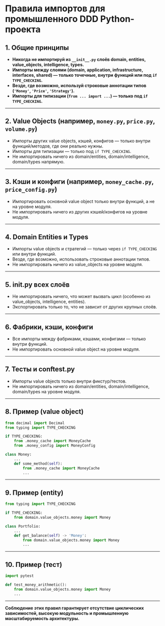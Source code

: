 # Правила импортов для промышленного DDD Python-проекта

## 1. Общие принципы
- **Никогда не импортируй из `__init__.py` слоёв domain, entities, value_objects, intelligence, types.**
- **Импорты между слоями (domain, application, infrastructure, interfaces, shared) — только точечные, внутри функций или под `if TYPE_CHECKING`.**
- **Везде, где возможно, используй строковые аннотации типов (`'Money'`, `'Price'`, `'Strategy'`).**
- **Импорты для типизации (`from ... import ...`) — только под `if TYPE_CHECKING`.**

---

## 2. Value Objects (например, `money.py`, `price.py`, `volume.py`)
- Импорты других value objects, кэшей, конфигов — только внутри функций/методов, где они реально нужны.
- Импорты для типизации — только под `if TYPE_CHECKING`.
- Не импортировать ничего из domain/entities, domain/intelligence, domain/types напрямую.

---

## 3. Кэши и конфиги (например, `money_cache.py`, `price_config.py`)
- Импортировать основной value object только внутри функций, а не на уровне модуля.
- Не импортировать ничего из других кэшей/конфигов на уровне модуля.

---

## 4. Domain Entities и Types
- Импорты value objects и стратегий — только через `if TYPE_CHECKING` или внутри функций.
- Везде, где возможно, использовать строковые аннотации типов.
- Не импортировать ничего из value_objects на уровне модуля.

---

## 5. __init__.py всех слоёв
- Не импортировать ничего, что может вызвать цикл (особенно из value_objects, intelligence, entities).
- Экспортировать только то, что не зависит от других крупных слоёв.

---

## 6. Фабрики, кэши, конфиги
- Все импорты между фабриками, кэшами, конфигами — только внутри функций.
- Не импортировать основной value object на уровне модуля.

---

## 7. Тесты и conftest.py
- Импорты value objects только внутри фикстур/тестов.
- Не импортировать ничего из domain/entities, domain/intelligence, domain/types на уровне модуля.

---

## 8. Пример (value object)
```python
from decimal import Decimal
from typing import TYPE_CHECKING

if TYPE_CHECKING:
    from .money_cache import MoneyCache
    from .money_config import MoneyConfig

class Money:
    ...
    def some_method(self):
        from .money_cache import MoneyCache
        ...
```

---

## 9. Пример (entity)
```python
from typing import TYPE_CHECKING

if TYPE_CHECKING:
    from domain.value_objects.money import Money

class Portfolio:
    ...
    def get_balance(self) -> 'Money':
        from domain.value_objects.money import Money
        ...
```

---

## 10. Пример (тест)
```python
import pytest

def test_money_arithmetic():
    from domain.value_objects.money import Money
    ...
```

---

**Соблюдение этих правил гарантирует отсутствие циклических зависимостей, высокую модульность и промышленную масштабируемость архитектуры.** 